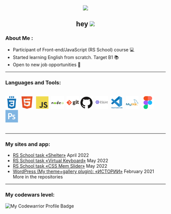 <div align="center">
  <img align="center" src="https://miro.medium.com/max/700/1*lhOax3cZATGZwEhG0uTYRA.gif" height="100">
  <h2 align="center">hey <img src="https://github.com/blackcater/blackcater/raw/main/images/Hi.gif" height="24"></h2>
</div>

### About Me :
- Participant of Front-end/JavaScript (RS School) course 💻
- Started learning English from scratch. Target B1 📚
- Open to new job opportunities 💼

---

### Languages and Tools:
<br/>
<div>
  <img src="https://github.com/devicons/devicon/blob/master/icons/css3/css3-plain-wordmark.svg"  title="CSS3" alt="CSS" width="auto" height="40"/>&nbsp;
  <img src="https://github.com/devicons/devicon/blob/master/icons/html5/html5-original.svg" title="HTML5" alt="HTML" width="auto" height="40"/>&nbsp;
  <img src="https://github.com/devicons/devicon/blob/master/icons/javascript/javascript-original.svg" title="JavaScript" alt="JavaScript" width="auto" height="40"/>&nbsp;
  <img src="https://github.com/devicons/devicon/blob/master/icons/nodejs/nodejs-original-wordmark.svg" title="NodeJS" alt="NodeJS" width="auto" height="40"/>&nbsp;
  <img src="https://github.com/devicons/devicon/blob/master/icons/git/git-original-wordmark.svg" title="Git" **alt="Git" width="auto" height="40"/>
  <img src="https://github.com/devicons/devicon/blob/master/icons/github/github-original.svg" title="github"  alt="github" width="auto" height="40"/>&nbsp;
  <img src="https://github.com/devicons/devicon/blob/master/icons/eslint/eslint-original-wordmark.svg" title="ESLint"  alt="ESLint" width="auto" height="40"/>&nbsp;
  <img src="https://github.com/devicons/devicon/blob/master/icons/vscode/vscode-original-wordmark.svg" title="vscode"  alt="vscode" width="auto" height="40"/>&nbsp;
  <img src="https://github.com/devicons/devicon/blob/master/icons/mysql/mysql-original-wordmark.svg" title="MySQL"  alt="MySQL" width="auto" height="40"/>&nbsp;
  <img src="https://github.com/devicons/devicon/blob/master/icons/figma/figma-original.svg" title="figma"  alt="figma" width="auto" height="40"/>&nbsp;
  <img src="https://github.com/devicons/devicon/blob/master/icons/photoshop/photoshop-plain.svg" title="photoshop"  alt="photoshop" width="auto" height="40"/>&nbsp;
</div>
<br/>

---

### My sites and app:
- <a href="https://grafpin.github.io/shelter/shelter/pages/main/" target="_blank">RS School task «Shelter»</a> April 2022
- <a href="https://grafpin.github.io/keyboard/" target="_blank">RS School task «Virtual Keyboard»</a> May 2022
- <a href="https://grafpin.github.io/cssMemSlider/cssMemSlider/index.html" target="_blank">RS School task «CSS Mem Slider»</a> May 2022
- <a href="http://o291221c.beget.tech/" target="_blank">WordPress (My theme+gallery plugin): «ИСТОРИИ»</a> February 2021
</br> More in the repositories

---

### My codewars level:
![My Codewarrior Profile Badge](https://www.codewars.com/users/GrafPin/badges/small)
